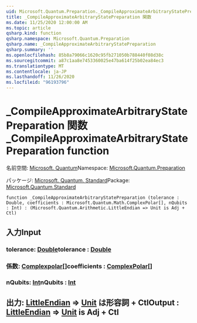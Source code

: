 ```yaml
---
uid: Microsoft.Quantum.Preparation._CompileApproximateArbitraryStatePreparation
title: _CompileApproximateArbitraryStatePreparation 関数
ms.date: 11/25/2020 12:00:00 AM
ms.topic: article
qsharp.kind: function
qsharp.namespace: Microsoft.Quantum.Preparation
qsharp.name: _CompileApproximateArbitraryStatePreparation
qsharp.summary: ''
ms.openlocfilehash: 85b8a79066c1620c95fb271050b788440f08d38c
ms.sourcegitcommit: a87c1aa8e7453360025e47ba614f25b02ea84ec3
ms.translationtype: MT
ms.contentlocale: ja-JP
ms.lasthandoff: 11/26/2020
ms.locfileid: "96193796"
---
```

# <a name="_compileapproximatearbitrarystatepreparation-function"></a><span data-ttu-id="d84b2-102">_CompileApproximateArbitraryStatePreparation 関数</span><span class="sxs-lookup"><span data-stu-id="d84b2-102">_CompileApproximateArbitraryStatePreparation function</span></span>

<span data-ttu-id="d84b2-103">名前空間: [Microsoft. Quantum](xref:Microsoft.Quantum.Preparation)</span><span class="sxs-lookup"><span data-stu-id="d84b2-103">Namespace: [Microsoft.Quantum.Preparation](xref:Microsoft.Quantum.Preparation)</span></span>

<span data-ttu-id="d84b2-104">パッケージ: [Microsoft. Quantum. Standard](https://nuget.org/packages/Microsoft.Quantum.Standard)</span><span class="sxs-lookup"><span data-stu-id="d84b2-104">Package: [Microsoft.Quantum.Standard](https://nuget.org/packages/Microsoft.Quantum.Standard)</span></span>




```qsharp
function _CompileApproximateArbitraryStatePreparation (tolerance : Double, coefficients : Microsoft.Quantum.Math.ComplexPolar[], nQubits : Int) : (Microsoft.Quantum.Arithmetic.LittleEndian => Unit is Adj + Ctl)
```


## <a name="input"></a><span data-ttu-id="d84b2-105">入力</span><span class="sxs-lookup"><span data-stu-id="d84b2-105">Input</span></span>

### <a name="tolerance--double"></a><span data-ttu-id="d84b2-106">tolerance: [Double](xref:microsoft.quantum.lang-ref.double)</span><span class="sxs-lookup"><span data-stu-id="d84b2-106">tolerance : [Double](xref:microsoft.quantum.lang-ref.double)</span></span>




### <a name="coefficients--complexpolar"></a><span data-ttu-id="d84b2-107">係数: [Complexpolar](xref:Microsoft.Quantum.Math.ComplexPolar)[]</span><span class="sxs-lookup"><span data-stu-id="d84b2-107">coefficients : [ComplexPolar](xref:Microsoft.Quantum.Math.ComplexPolar)[]</span></span>




### <a name="nqubits--int"></a><span data-ttu-id="d84b2-108">nQubits: [Int](xref:microsoft.quantum.lang-ref.int)</span><span class="sxs-lookup"><span data-stu-id="d84b2-108">nQubits : [Int](xref:microsoft.quantum.lang-ref.int)</span></span>





## <a name="output--littleendian--unit--is-adj--ctl"></a><span data-ttu-id="d84b2-109">出力: [LittleEndian](xref:Microsoft.Quantum.Arithmetic.LittleEndian) => [Unit](xref:microsoft.quantum.lang-ref.unit)  は形容詞 + Ctl</span><span class="sxs-lookup"><span data-stu-id="d84b2-109">Output : [LittleEndian](xref:Microsoft.Quantum.Arithmetic.LittleEndian) => [Unit](xref:microsoft.quantum.lang-ref.unit)  is Adj + Ctl</span></span>

